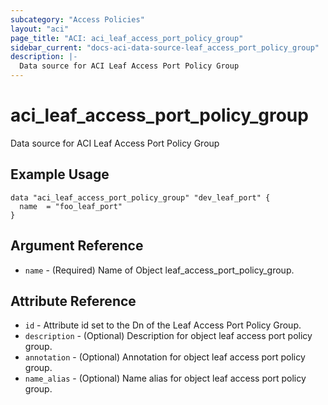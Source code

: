 ```yaml
---
subcategory: "Access Policies"
layout: "aci"
page_title: "ACI: aci_leaf_access_port_policy_group"
sidebar_current: "docs-aci-data-source-leaf_access_port_policy_group"
description: |-
  Data source for ACI Leaf Access Port Policy Group
---
```


# aci_leaf_access_port_policy_group #
Data source for ACI Leaf Access Port Policy Group

## Example Usage ##

```hcl
data "aci_leaf_access_port_policy_group" "dev_leaf_port" {
  name  = "foo_leaf_port"
}
```
## Argument Reference ##
* `name` - (Required) Name of Object leaf_access_port_policy_group.



## Attribute Reference

* `id` - Attribute id set to the Dn of the Leaf Access Port Policy Group.
* `description` - (Optional) Description for object leaf access port policy group.
* `annotation` - (Optional) Annotation for object leaf access port policy group.
* `name_alias` - (Optional) Name alias for object leaf access port policy group.
